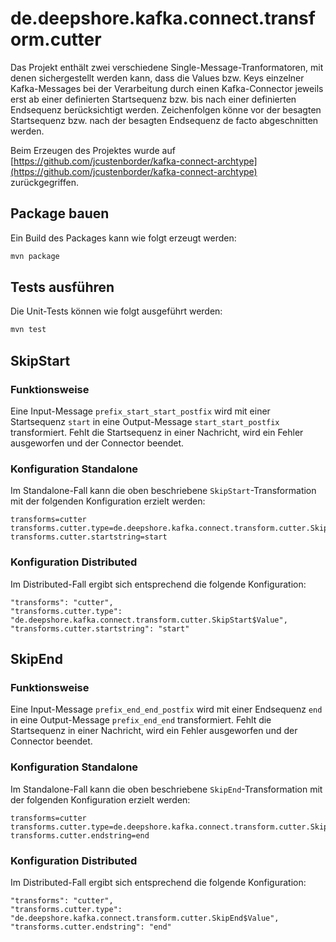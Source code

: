 # de.deepshore.kafka.connect.transform.cutter

Das Projekt enthält zwei verschiedene Single-Message-Tranformatoren, mit denen sichergestellt werden kann,
dass die Values bzw. Keys einzelner Kafka-Messages bei der Verarbeitung durch einen Kafka-Connector
jeweils erst ab einer definierten Startsequenz bzw. bis nach einer definierten Endsequenz berücksichtigt werden.
Zeichenfolgen könne vor der besagten Startsequenz bzw. nach der besagten Endsequenz de facto abgeschnitten werden.

Beim Erzeugen des Projektes wurde auf [https://github.com/jcustenborder/kafka-connect-archtype](https://github.com/jcustenborder/kafka-connect-archtype) zurückgegriffen.

## Package bauen

Ein Build des Packages kann wie folgt erzeugt werden:

```bash
mvn package
```

## Tests ausführen

Die Unit-Tests können wie folgt ausgeführt werden:

```bash
mvn test
```

## SkipStart

### Funktionsweise

Eine Input-Message `prefix_start_start_postfix` wird mit einer Startsequenz `start` in eine Output-Message `start_start_postfix` transformiert.
Fehlt die Startsequenz in einer Nachricht, wird ein Fehler ausgeworfen und der Connector beendet.

### Konfiguration Standalone

Im Standalone-Fall kann die oben beschriebene `SkipStart`-Transformation mit der folgenden Konfiguration erzielt werden:

```properties
transforms=cutter
transforms.cutter.type=de.deepshore.kafka.connect.transform.cutter.SkipStart$Value
transforms.cutter.startstring=start
```

### Konfiguration Distributed

Im Distributed-Fall ergibt sich entsprechend die folgende Konfiguration:

```
"transforms": "cutter",
"transforms.cutter.type": "de.deepshore.kafka.connect.transform.cutter.SkipStart$Value",
"transforms.cutter.startstring": "start"
```

## SkipEnd

### Funktionsweise

Eine Input-Message `prefix_end_end_postfix` wird mit einer Endsequenz `end` in eine Output-Message `prefix_end_end` transformiert.
Fehlt die Startsequenz in einer Nachricht, wird ein Fehler ausgeworfen und der Connector beendet.

### Konfiguration Standalone

Im Standalone-Fall kann die oben beschriebene `SkipEnd`-Transformation mit der folgenden Konfiguration erzielt werden:

```properties
transforms=cutter
transforms.cutter.type=de.deepshore.kafka.connect.transform.cutter.SkipEnd$Value
transforms.cutter.endstring=end
```

### Konfiguration Distributed

Im Distributed-Fall ergibt sich entsprechend die folgende Konfiguration:

```
"transforms": "cutter",
"transforms.cutter.type": "de.deepshore.kafka.connect.transform.cutter.SkipEnd$Value",
"transforms.cutter.endstring": "end"
```
